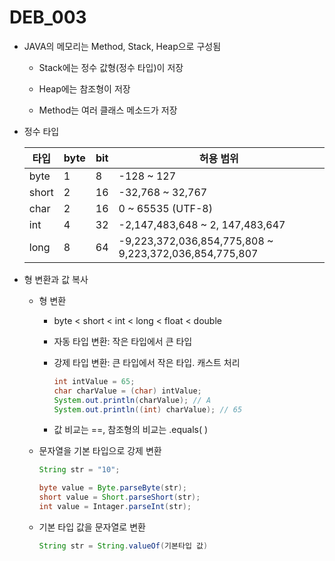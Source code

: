 # DEB_003



- JAVA의 메모리는 Method, Stack, Heap으로 구성됨

  * Stack에는 정수 값형(정수 타입)이 저장

  * Heap에는 참조형이 저장

  * Method는 여러 클래스 메소드가 저장

- 정수 타입

  | 타입  | byte | bit  | 허용 범위                                              |
  | ----- | ---- | ---- | ------------------------------------------------------ |
  | byte  | 1    | 8    | -128 ~ 127                                             |
  | short | 2    | 16   | -32,768 ~ 32,767                                       |
  | char  | 2    | 16   | 0 ~ 65535 (UTF-8)                                      |
  | int   | 4    | 32   | -2,147,483,648 ~ 2, 147,483,647                        |
  | long  | 8    | 64   | -9,223,372,036,854,775,808 ~ 9,223,372,036,854,775,807 |

* 형 변환과 값 복사

  * 형 변환

    * byte < short < int < long < float < double

    * 자동 타입 변환: 작은 타입에서 큰 타입

    * 강제 타입 변환: 큰 타입에서 작은 타입. 캐스트 처리

      ```java
      int intValue = 65;
      char charValue = (char) intValue;
      System.out.println(charValue); // A 
      System.out.println((int) charValue); // 65
      ```

    * 값 비교는 ==, 참조형의 비교는 .equals( )

  * 문자열을 기본 타입으로 강제 변환

    ```java
    String str = "10";
    
    byte value = Byte.parseByte(str);
    short value = Short.parseShort(str);
    int value = Intager.parseInt(str);
    ```

  * 기본 타입 값을 문자열로 변환

    ```java
    String str = String.valueOf(기본타입 값)
    ```

    

